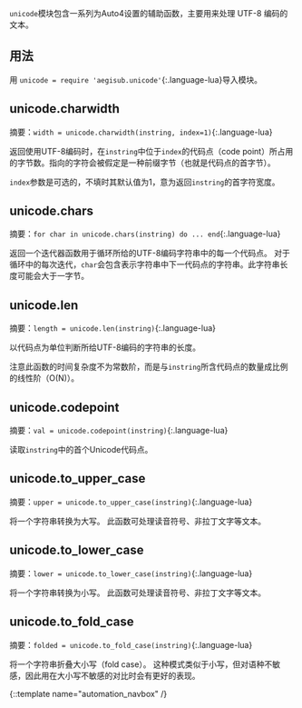  `unicode`模块包含一系列为Auto4设置的辅助函数，主要用来处理 UTF-8 编码的文本。

## 用法 ##
用 `unicode = require 'aegisub.unicode'`{:.language-lua}导入模块。

## unicode.charwidth  ##
摘要：`width = unicode.charwidth(instring, index=1)`{:.language-lua}

返回使用UTF-8编码时，在`instring`中位于`index`的代码点（code point）所占用的字节数。指向的字符会被假定是一种前缀字节（也就是代码点的首字节）。

`index`参数是可选的，不填时其默认值为1，意为返回`instring`的首字符宽度。

## unicode.chars  ##
摘要：`for char in unicode.chars(instring) do ... end`{:.language-lua}

返回一个迭代器函数用于循环所给的UTF-8编码字符串中的每一个代码点。
对于循环中的每次迭代，`char`会包含表示字符串中下一代码点的字符串。此字符串长度可能会大于一字节。

## unicode.len  ##
摘要：`length = unicode.len(instring)`{:.language-lua}

以代码点为单位判断所给UTF-8编码的字符串的长度。

注意此函数的时间复杂度不为常数阶，而是与`instring`所含代码点的数量成比例的线性阶（O(N)）。

## unicode.codepoint  ##
摘要：`val = unicode.codepoint(instring)`{:.language-lua}

读取`instring`中的首个Unicode代码点。

## unicode.to_upper_case
摘要：`upper = unicode.to_upper_case(instring)`{:.language-lua}

将一个字符串转换为大写。
此函数可处理读音符号、非拉丁文字等文本。

## unicode.to_lower_case
摘要：`lower = unicode.to_lower_case(instring)`{:.language-lua}

将一个字符串转换为小写。
此函数可处理读音符号、非拉丁文字等文本。

## unicode.to_fold_case
摘要：`folded = unicode.to_fold_case(instring)`{:.language-lua}

将一个字符串折叠大小写（fold case）。
这种模式类似于小写，但对语种不敏感，因此用在大小写不敏感的对比时会有更好的表现。


{::template name="automation_navbox" /}
